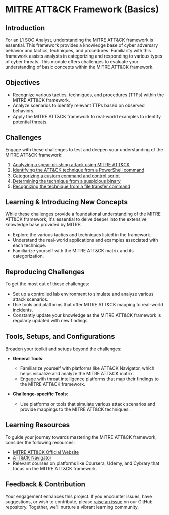 
# MITRE ATT&CK Framework (Basics)

## Introduction
For an L1 SOC Analyst, understanding the MITRE ATT&CK framework is essential. This framework provides a knowledge base of cyber adversary behavior and tactics, techniques, and procedures. Familiarity with this framework assists analysts in categorizing and responding to various types of cyber threats. This module offers challenges to evaluate your understanding of basic concepts within the MITRE ATT&CK framework.

## Objectives
- Recognize various tactics, techniques, and procedures (TTPs) within the MITRE ATT&CK framework.
- Analyze scenarios to identify relevant TTPs based on observed behaviors.
- Apply the MITRE ATT&CK framework to real-world examples to identify potential threats.

## Challenges
Engage with these challenges to test and deepen your understanding of the MITRE ATT&CK framework:

1. [Analyzing a spear-phishing attack using MITRE ATT&CK](./1.8.1_Challenge_1.md)
2. [Identifying the ATT&CK technique from a PowerShell command](./1.8.2_Challenge_2.md)
3. [Categorizing a custom command and control script](./1.8.3_Challenge_3.md)
4. [Determining the technique from a suspicious binary](./1.8.4_Challenge_4.md)
5. [Recognizing the technique from a file transfer command](./1.8.5_Challenge_5.md)

## Learning & Introducing New Concepts
While these challenges provide a foundational understanding of the MITRE ATT&CK framework, it's essential to delve deeper into the extensive knowledge base provided by MITRE:

- Explore the various tactics and techniques listed in the framework.
- Understand the real-world applications and examples associated with each technique.
- Familiarize yourself with the MITRE ATT&CK matrix and its categorization.

## Reproducing Challenges
To get the most out of these challenges:
- Set up a controlled lab environment to simulate and analyze various attack scenarios.
- Use tools and platforms that offer MITRE ATT&CK mapping to real-world incidents.
- Constantly update your knowledge as the MITRE ATT&CK framework is regularly updated with new findings.

## Tools, Setups, and Configurations
Broaden your toolkit and setups beyond the challenges:

- **General Tools**:
  - Familiarize yourself with platforms like ATT&CK Navigator, which helps visualize and analyze the MITRE ATT&CK matrix.
  - Engage with threat intelligence platforms that map their findings to the MITRE ATT&CK framework.

- **Challenge-specific Tools**: 
  - Use platforms or tools that simulate various attack scenarios and provide mappings to the MITRE ATT&CK techniques.

## Learning Resources
To guide your journey towards mastering the MITRE ATT&CK framework, consider the following resources:

- [MITRE ATT&CK Official Website](https://attack.mitre.org/)
- [ATT&CK Navigator](https://mitre-attack.github.io/attack-navigator/enterprise/)
- Relevant courses on platforms like Coursera, Udemy, and Cybrary that focus on the MITRE ATT&CK framework.

## Feedback & Contribution
Your engagement enhances this project. If you encounter issues, have suggestions, or wish to contribute, please [raise an issue](https://github.com/trillium-infosec-systems/T-MON/tree/main/Detect/SOC/Issues) on our GitHub repository. Together, we'll nurture a vibrant learning community.
